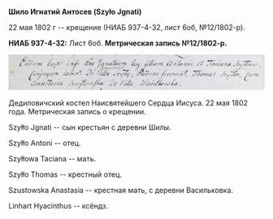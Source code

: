 **Шило Игнатий Антосев (Szyło Jgnati)**

22 мая 1802 г -- крещение (НИАБ 937-4-32, лист 6об, №12/1802-р).

**НИАБ 937-4-32:** Лист 6об. **Метрическая запись №12/1802-р.**

![](./media/164b4c028cbfb8f3afaf73f8deb40a57595ac405.png)

Дедиловичский костел Наисвятейшего Сердца Иисуса. 22 мая 1802 года.
Метрическая запись о крещении.

Szyłło Jgnati -- сын крестьян с деревни Шилы.

Szyłło Antoni -- отец.

Szyłłowa Taciana -- мать.

Szyłło Thomas -- крестный отец.

Szustowska Anastasia -- крестная мать, с деревни Васильковка.

Linhart Hyacinthus -- ксёндз.
